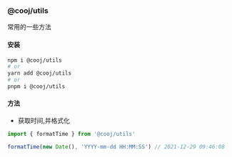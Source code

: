### @cooj/utils
常用的一些方法
#### 安装
```bash
npm i @cooj/utils
# or
yarn add @cooj/utils
# or
pnpm i @cooj/utils
```
#### 方法
- 获取时间,并格式化
```ts
import { formatTime } from '@cooj/utils'

formatTime(new Date(), 'YYYY-mm-dd HH:MM:SS') // 2021-12-29 09:46:08
```
